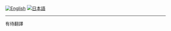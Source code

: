 [![English](https://img.shields.io/badge/Language-English-blue.svg)](https://github.com/ryaeung/fushili/blob/main/README.md)
[![日本語](https://img.shields.io/badge/言語-日本語-yellow.svg)](https://github.com/ryaeung/fushili/blob/main/README.jp.md)

---

有待翻譯
